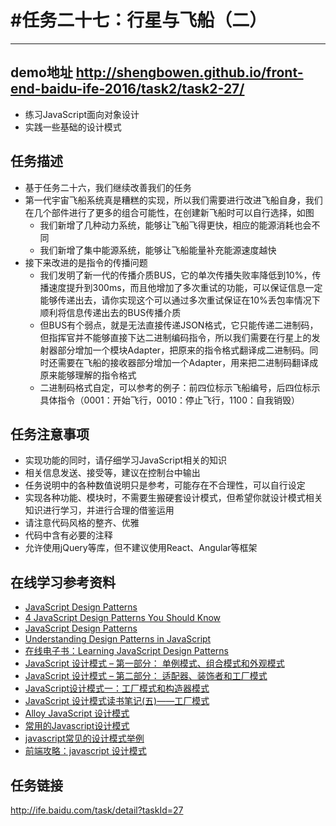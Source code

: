 #任务二十七：行星与飞船（二）
===
---
## demo地址 http://shengbowen.github.io/front-end-baidu-ife-2016/task2/task2-27/
* 练习JavaScript面向对象设计
* 实践一些基础的设计模式

任务描述
---
* 基于任务二十六，我们继续改善我们的任务
* 第一代宇宙飞船系统真是糟糕的实现，所以我们需要进行改进飞船自身，我们在几个部件进行了更多的组合可能性，在创建新飞船时可以自行选择，如图
  * 我们新增了几种动力系统，能够让飞船飞得更快，相应的能源消耗也会不同
  * 我们新增了集中能源系统，能够让飞船能量补充能源速度越快
* 接下来改进的是指令的传播问题
  * 我们发明了新一代的传播介质BUS，它的单次传播失败率降低到10%，传播速度提升到300ms，而且他增加了多次重试的功能，可以保证信息一定能够传递出去，请你实现这个可以通过多次重试保证在10%丢包率情况下顺利将信息传递出去的BUS传播介质
  * 但BUS有个弱点，就是无法直接传递JSON格式，它只能传递二进制码，但指挥官并不能够直接下达二进制编码指令，所以我们需要在行星上的发射器部分增加一个模块Adapter，把原来的指令格式翻译成二进制码。同时还需要在飞船的接收器部分增加一个Adapter，用来把二进制码翻译成原来能够理解的指令格式
  * 二进制码格式自定，可以参考的例子：前四位标示飞船编号，后四位标示具体指令（0001：开始飞行，0010：停止飞行，1100：自我销毁）

任务注意事项
---
* 实现功能的同时，请仔细学习JavaScript相关的知识
* 相关信息发送、接受等，建议在控制台中输出
* 任务说明中的各种数值说明只是参考，可能存在不合理性，可以自行设定
* 实现各种功能、模块时，不需要生搬硬套设计模式，但希望你就设计模式相关知识进行学习，并进行合理的借鉴运用
* 请注意代码风格的整齐、优雅
* 代码中含有必要的注释
* 允许使用jQuery等库，但不建议使用React、Angular等框架



在线学习参考资料
---
* [JavaScript Design Patterns](http://www.dofactory.com/javascript/design-patterns)
* [4 JavaScript Design Patterns You Should Know](https://scotch.io/bar-talk/4-javascript-design-patterns-you-should-know)
* [JavaScript Design Patterns](https://carldanley.com/javascript-design-patterns/)
* [Understanding Design Patterns in JavaScript](http://code.tutsplus.com/tutorials/understanding-design-patterns-in-javascript--net-25930)
* [在线电子书：Learning JavaScript Design Patterns](https://addyosmani.com/resources/essentialjsdesignpatterns/book/)
* [JavaScript 设计模式 – 第一部分： 单例模式、组合模式和外观模式](http://www.adobe.com/cn/devnet/html5/articles/javascript-design-patterns-pt1-singleton-composite-facade.html)
* [JavaScript 设计模式 – 第二部分： 适配器、装饰者和工厂模式](http://www.adobe.com/cn/devnet/html5/articles/javascript-design-patterns-pt2-adapter-decorator-factory.html)
* [JavaScript设计模式一：工厂模式和构造器模式](https://segmentfault.com/a/1190000002525792)
* [JavaScript 设计模式读书笔记(五)——工厂模式](https://segmentfault.com/a/1190000000491074)
* [Alloy JavaScript 设计模式](http://www.alloyteam.com/2012/10/common-javascript-design-patterns/)
* [常用的Javascript设计模式](http://blog.jobbole.com/29454/)
* [javascript常见的设计模式举例](http://blog.csdn.net/yingyiledi/article/details/26725795)
* [前端攻略：javascript 设计模式](http://www.cnblogs.com/Darren_code/archive/2011/08/31/JavascripDesignPatterns.html)

任务链接
---
http://ife.baidu.com/task/detail?taskId=27